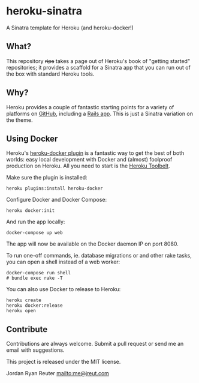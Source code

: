 # heroku-sinatra
A Sinatra template for Heroku (and heroku-docker!)

## What?
This repository ~~rips~~ takes a page out of Heroku's book of "getting started" repositories; it provides a scaffold for a Sinatra app that you can run out of the box with standard Heroku tools.

## Why?
Heroku provides a couple of fantastic starting points for a variety of platforms on [GitHub][1], including a [Rails app][2]. This is just a Sinatra variation on the theme.

## Using Docker
Heroku's [heroku-docker plugin][3] is a fantastic way to get the best of both worlds: easy local development with Docker and (almost) foolproof production on Heroku. All you need to start is the [Heroku Toolbelt][4].

Make sure the plugin is installed:

    heroku plugins:install heroku-docker

Configure Docker and Docker Compose:

    heroku docker:init

And run the app locally:

    docker-compose up web

The app will now be available on the Docker daemon IP on port 8080.

To run one-off commands, ie. database migrations or and other rake tasks, you can open a shell instead of a web worker:

    docker-compose run shell
    # bundle exec rake -T

You can also use Docker to release to Heroku:

    heroku create
    heroku docker:release
    heroku open

## Contribute
Contributions are always welcome. Submit a pull request or send me an email with suggestions.

This project is released under the MIT license.

Jordan Ryan Reuter
<mailto:me@jreut.com>

[1]: https://github.com/heroku
[2]: https://github.com/heroku/ruby-getting-started
[3]: https://github.com/heroku/heroku-docker
[4]: https://toolbelt.heroku.com/
